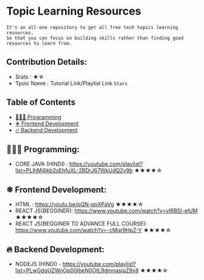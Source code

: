 # Topic Learning Resources
    It's an all-one repository to get all free tech topics learning resources.
    So that you can focus on building skills rather than finding good resources to learn from.
 


## Contribution Details:

- Srats : ★☆
- Tpoic Name : Tutorial Link/Playlist Link `Stars`


## Table of Contents

- [👩🏻‍💻 Programming](#programming)
- [❄ Frontend Development](#frontend-development)
- [🔥 Backend Development](#backend-development)


## 👩🏻‍💻 Programming: 
- CORE JAVA (HINDI) : https://youtube.com/playlist?list=PLlhM4lkb2sEhfuXL-2BDrJ67WkUdQ2v9b ★★★★☆

## ❄ Frontend Development:
- HTML : https://youtu.be/pQN-pnXPaVg ★★★★☆
- REACT JS(BEGGINER): https://www.youtube.com/watch?v=vIRBSI-elUM ★★★★☆
- REACT JS(BEGGINER TO ADVANCE FULL COURSE): https://www.youtube.com/watch?v=-cMqr9HpZ-Y ★★★★☆

## 🔥 Backend Development:
- NODEJS (HINDI) - https://youtube.com/playlist?list=PLwGdqUZWnOp00IbeN0OtL9dmnasipZ9x8 ★★★★☆

